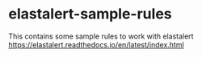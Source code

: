 # elastalert-sample-rules
This contains some sample rules to work with elastalert https://elastalert.readthedocs.io/en/latest/index.html
